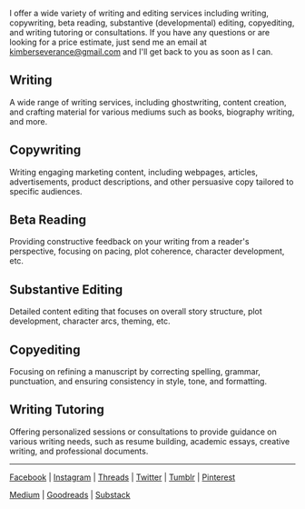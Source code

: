 I offer a wide variety of writing and editing services including writing, copywriting, beta reading, substantive (developmental) editing, copyediting, and writing tutoring or consultations. If you have any questions or are looking for a price estimate, just send me an email at kimberseverance@gmail.com and I'll get back to you as soon as I can. 
## Writing
A wide range of writing services, including ghostwriting, content creation, and crafting material for various mediums such as books, biography writing, and more.
## Copywriting
Writing engaging marketing content, including webpages, articles, advertisements, product descriptions, and other persuasive copy tailored to specific audiences.
## Beta Reading
Providing constructive feedback on your writing from a reader's perspective, focusing on pacing, plot coherence, character development, etc.
## Substantive Editing
Detailed content editing that focuses on overall story structure, plot development, character arcs, theming, etc.
## Copyediting
Focusing on refining a manuscript by correcting spelling, grammar, punctuation, and ensuring consistency in style, tone, and formatting.
## Writing Tutoring
Offering personalized sessions or consultations to provide guidance on various writing needs, such as resume building, academic essays, creative writing, and professional documents.

***
[Facebook](https://www.facebook.com/bykimberseverance) | [Instagram](https://www.instagram.com/bykimberseverance/) | [Threads](https://www.threads.net/@bykimberseverance) | [Twitter](https://twitter.com/SeveranceKimber) | [Tumblr](https://bykimber.tumblr.com/) | [Pinterest](https://www.pinterest.com/bykimberseverance)

[Medium](http://www.medium.com/@kimberseverance) | [Goodreads](https://www.goodreads.com/kimberseverance) | [Substack](https://substack.com/@kimberseverance)